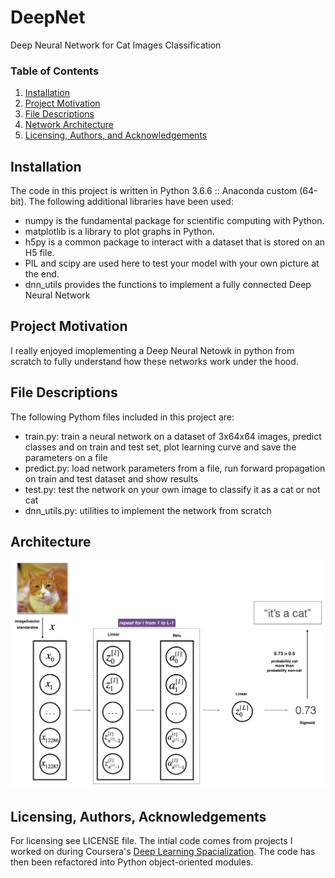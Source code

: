 # DeepNet
Deep Neural Network for Cat Images Classification

### Table of Contents

1. [Installation](#installation)
2. [Project Motivation](#motivation)
3. [File Descriptions](#files)
4. [Network Architecture](#architecture)
5. [Licensing, Authors, and Acknowledgements](#licensing)

## Installation <a name="installation"></a>
The code in this project is written in Python 3.6.6 :: Anaconda custom (64-bit).
The following additional libraries have been used:
* numpy is the fundamental package for scientific computing with Python.
* matplotlib is a library to plot graphs in Python.
* h5py is a common package to interact with a dataset that is stored on an H5 file.
* PIL and scipy are used here to test your model with your own picture at the end.
* dnn_utils provides the functions to implement a fully connected Deep Neural Network

## Project Motivation<a name="motivation"></a>
I really enjoyed imoplementing a Deep Neural Netowk in python from scratch to fully understand how these networks work under the hood.


## File Descriptions <a name="files"></a>
The following Pythom files included in this project are:
* train.py: train a neural network on a dataset of 3x64x64 images, predict classes and on train and test set, plot learning curve and save
the parameters on a file
* predict.py: load network parameters from a file, run forward propagation on train and test dataset and show results
* test.py: test the network on your own image to classify it as a cat or not cat
* dnn_utils.py: utilities to implement the network from scratch


## Architecture<a name="architecture"></a>
![](LlayerNN_kiank.png?raw=true)


## Licensing, Authors, Acknowledgements<a name="licensing"></a>
For licensing see LICENSE file.
The intial code comes from projects I worked on during Coursera's [Deep Learning Spacialization](https://www.coursera.org/specializations/deep-learning). The code has then been refactored into Python object-oriented modules.
